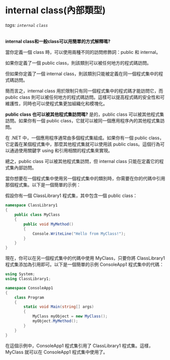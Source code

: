 # internal class(內部類型)

###### tags: `internal` `class`


**internal class和一般class可以用簡單的方式解釋嗎?**

當你定義一個 class 時，可以使用兩種不同的訪問修飾詞：public 和 internal。

如果你定義了一個 public class，則該類別可以被任何地方的程式碼訪問。

但如果你定義了一個 internal class，則該類別只能被定義在同一個程式集中的程式碼訪問。

簡而言之，internal class 用於限制只有同一個程式集中的程式碼才能訪問它，而 public class 則可以被任何地方的程式碼訪問。這樣可以提高程式碼的安全性和可維護性，同時也可以使程式集更加組織化和模塊化。

**public class 也可以被其他程式集訪問嗎?**
是的，public class 可以被其他程式集訪問。如果你有一個 public class，它就可以被同一個應用程序內的其他程式集訪問。

在 .NET 中，一個應用程序通常由多個程式集組成。如果你有一個 public class，它定義在某個程式集中，那麼其他程式集就可以使用該 public class。這個行為可以通過使用關鍵字 using 和引用相關的程式集來實現。

總之，public class 可以被其他程式集訪問，但 internal class 只能在定義它的程式集內部訪問。


當你想要在一個程式集中使用另一個程式集中的類別時，你需要在你的代碼中引用那個程式集。以下是一個簡單的示例：

假設你有一個 ClassLibrary1 程式集，其中包含一個 public class：

```csharp
namespace ClassLibrary1
{
    public class MyClass
    {
        public void MyMethod()
        {
            Console.WriteLine("Hello from MyClass!");
        }
    }
}
```
現在，你可以在另一個程式集中的代碼中使用 MyClass，只要你將 ClassLibrary1 程式集添加為引用即可。以下是一個簡單的示例 ConsoleApp1 程式集中的代碼：

```csharp
using System;
using ClassLibrary1;

namespace ConsoleApp1
{
    class Program
    {
        static void Main(string[] args)
        {
            MyClass myObject = new MyClass();
            myObject.MyMethod();
        }
    }
}
```
在這個示例中，ConsoleApp1 程式集引用了 ClassLibrary1 程式集。這樣，MyClass 就可以在 ConsoleApp1 程式集中使用了。

